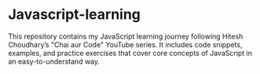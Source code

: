 # Javascript-learning
This repository contains my JavaScript learning journey following Hitesh Choudhary’s "Chai aur Code" YouTube series. It includes code snippets, examples, and practice exercises that cover core concepts of JavaScript in an easy-to-understand way.
